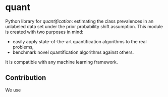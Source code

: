 # quant

Python library for *quantification*: estimating the class prevalences in an unlabeled data set under the prior probability shift assumption.
This module is created with two purposes in mind:
  - easily apply state-of-the-art quantification algorithms to the real problems,
  - benchmark novel quantification algorithms against others.

It is compatible with any machine learning framework.

## Contribution
We use 

